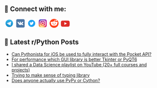 ## 🔎 Connect with me:
[<img src="https://github.com/bullbesh/bullbesh/blob/main/images/Telegram.png" width="32" height="32" />](https://t.me/bullbesh)
[<img src="https://github.com/bullbesh/bullbesh/blob/main/images/VK.png" width="32" height="32" />](https://vk.com/bullbesh)
[<img src="https://github.com/bullbesh/bullbesh/blob/main/images/Twitter.png" width="32" height="32" />](https://twitter.com/bullbesh1)
[<img src="https://github.com/bullbesh/bullbesh/blob/main/images/Instagram.png" width="32" height="32" />](https://www.instagram.com/bullbesh)
[<img src="https://github.com/bullbesh/bullbesh/blob/main/images/Reddit.png" width="32" height="32" />](https://www.reddit.com/user/bullbesh)
[<img src="https://github.com/bullbesh/bullbesh/blob/main/images/YouTube.png" width="32" height="32" />](https://www.youtube.com/channel/UCtfjRs6uzgq5mfm8S06WTcg)

## 📕 Latest r/Python Posts
<!-- BLOG-POST-LIST:START -->
- [Can Pythonista for iOS be used to fully interact with the Pocket API?](https://www.reddit.com/r/Python/comments/1bsgp2s/can_pythonista_for_ios_be_used_to_fully_interact/)
- [For performance which GUI library is better Tkinter or PyQT6](https://www.reddit.com/r/Python/comments/1bscpeg/for_performance_which_gui_library_is_better/)
- [I shared a Data Science playlist on YouTube &lpar;20+ full courses and projects&rpar;](https://www.reddit.com/r/Python/comments/1bsb8c7/i_shared_a_data_science_playlist_on_youtube_20/)
- [Trying to make sense of typing library](https://www.reddit.com/r/Python/comments/1bs8qpd/trying_to_make_sense_of_typing_library/)
- [Does anyone actually use PyPy or Cython?](https://www.reddit.com/r/Python/comments/1bs7mv1/does_anyone_actually_use_pypy_or_cython/)
<!-- BLOG-POST-LIST:END -->
